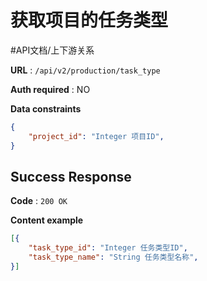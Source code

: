# 获取项目的任务类型
#API文档/上下游关系

**URL** : `/api/v2/production/task_type`

**Auth required** : NO

**Data constraints**

```json
{
    "project_id": "Integer 项目ID",
}
```

## Success Response

**Code** : `200 OK`

**Content example**

```json
[{
    "task_type_id": "Integer 任务类型ID",
    "task_type_name": "String 任务类型名称",
}]
```
